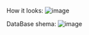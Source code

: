 How it looks:
![image](https://github.com/Misha222002/FullStackOnlineShop/assets/126103686/f5f5fbdf-b4a6-4ea8-8e62-be399abcbe25)

DataBase shema:
![image](https://github.com/Misha222002/FullStackOnlineShop/assets/126103686/a36443fc-12ac-4940-a1e4-2cd9417d296e)

